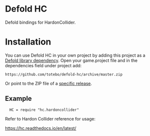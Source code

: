 # Defold HC
Defold bindings for HardonCollider.

# Installation
You can use Defold HC in your own project by adding this project as a [Defold library dependency](http://www.defold.com/manuals/libraries/). Open your game.project file and in the dependencies field under project add:

    https://github.com/totebo/defold-hc/archive/master.zip

Or point to the ZIP file of a [specific release](https://github.com/totebo/defold-hc/releases).

## Example

      HC = require "hc.hardoncollider"

Refer to Hardon Collider reference for usage:

https://hc.readthedocs.io/en/latest/

